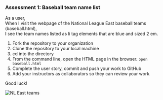 ### Assessment 1: Baseball team name list

As a user,\
When I visit the webpage of the National League East baseball teams (baseball.html),\
I see the team names listed as li tag elements that are blue and sized 2 em.

1. Fork the repository to your organization 
2. Clone the repository to your local machine
3. cd into the directory
4. From the command line, open the HTML page in the browser. `open baseball.html`
5. Complete the user story, commit and push your work to GitHub
6. Add your instructors as collaborators so they can review your work.

Good luck!

![NL East teams](https://github.homedepot.com/LXC3DEF/mini-app-code-assessments/blob/master/6week-baseball.png)

